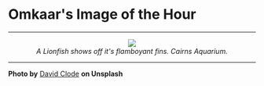 # Omkaar's Image of the Hour

---

<div align="center">

<a href="https://unsplash.com/photos/a-lionfish-floats-against-a-black-background-zOBl2GTdMmc">
  <img src="https://images.unsplash.com/photo-1748423510843-1a7aeb5ff1c7?crop=entropy&cs=tinysrgb&fit=max&fm=jpg&ixid=M3w3NjA2Nzh8MHwxfHJhbmRvbXx8fHx8fHx8fDE3NDk4MTk2MDB8&ixlib=rb-4.1.0&q=80&w=1080" style="max-width:100%; height:auto;">
</a>

<br>
<i>A Lionfish shows off it's flamboyant fins. Cairns Aquarium.</i>

</div>

---

**Photo by** [David Clode](https://unsplash.com/@davidclode) **on Unsplash**
